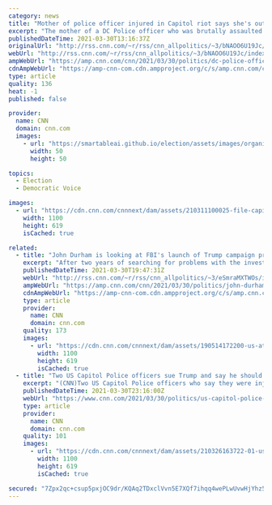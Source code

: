 ```yaml
---
category: news
title: "Mother of police officer injured in Capitol riot says she's outraged by Trump's lie that his supporters were 'hugging and kissing' cops during attack"
excerpt: "The mother of a DC Police officer who was brutally assaulted while defending the US Capitol during the January 6 insurrection said Monday that she and her family are outraged by former President Donald Trump's claim that his supporters were \"hugging and kissing\" officers during the riot and that the"
publishedDateTime: 2021-03-30T13:16:37Z
originalUrl: "http://rss.cnn.com/~r/rss/cnn_allpolitics/~3/bNAOO6U19Jc/index.html"
webUrl: "http://rss.cnn.com/~r/rss/cnn_allpolitics/~3/bNAOO6U19Jc/index.html"
ampWebUrl: "https://amp.cnn.com/cnn/2021/03/30/politics/dc-police-officer-terry-fanone-trump-capitol-insurrection-cnntv/index.html"
cdnAmpWebUrl: "https://amp-cnn-com.cdn.ampproject.org/c/s/amp.cnn.com/cnn/2021/03/30/politics/dc-police-officer-terry-fanone-trump-capitol-insurrection-cnntv/index.html"
type: article
quality: 136
heat: -1
published: false

provider:
  name: CNN
  domain: cnn.com
  images:
    - url: "https://smartableai.github.io/election/assets/images/organizations/cnn.com-50x50.jpg"
      width: 50
      height: 50

topics:
  - Election
  - Democratic Voice

images:
  - url: "https://cdn.cnn.com/cnnnext/dam/assets/210311100025-file-capitol-riot-0106-super-tease.jpg"
    width: 1100
    height: 619
    isCached: true

related:
  - title: "John Durham is looking at FBI's launch of Trump campaign probe, sources say"
    excerpt: "After two years of searching for problems with the investigation into Donald Trump's campaign advisers in 2016 and their ties to Russia, federal prosecutor John Durham hasn't found wrongdoing by Obama-era intelligence officials involved who were outside of the FBI.\n    \n"
    publishedDateTime: 2021-03-30T19:47:31Z
    webUrl: "http://rss.cnn.com/~r/rss/cnn_allpolitics/~3/eSmraMXTWOs/index.html"
    ampWebUrl: "https://amp.cnn.com/cnn/2021/03/30/politics/john-durham-investigation/index.html"
    cdnAmpWebUrl: "https://amp-cnn-com.cdn.ampproject.org/c/s/amp.cnn.com/cnn/2021/03/30/politics/john-durham-investigation/index.html"
    type: article
    provider:
      name: CNN
      domain: cnn.com
    quality: 173
    images:
      - url: "https://cdn.cnn.com/cnnnext/dam/assets/190514172200-us-attorney-john-durham-super-tease.jpg"
        width: 1100
        height: 619
        isCached: true
  - title: "Two US Capitol Police officers sue Trump and say he should be held responsible for January 6 attack"
    excerpt: "(CNN)Two US Capitol Police officers who say they were injured during the January 6 insurrection are suing former President Donald Trump for inciting the crowd. The officers -- the first police to sue in court following the riot -- say they suffered ..."
    publishedDateTime: 2021-03-30T23:16:00Z
    webUrl: "https://www.cnn.com/2021/03/30/politics/us-capitol-police-sue-trump/index.html"
    type: article
    provider:
      name: CNN
      domain: cnn.com
    quality: 101
    images:
      - url: "https://cdn.cnn.com/cnnnext/dam/assets/210326163722-01-us-capitol-riots-file-super-tease.jpg"
        width: 1100
        height: 619
        isCached: true

secured: "7Zpx2qc+csup5pxjOC9dr/KQAq2TDxclVvn5E7XQf7ihqq4wePLwUvwHjYhz5/rG5W2q/C9WVxHokbUWGw5Zu7WbTNThN75xnkjDj4IemNbPn3txof04jCAEoiglka1BZ9sUlTTu1zkgsHcwQ93dp5onIAalmXTnhBrmOdWtGXYhUTYcuk3hL+GLfdfp/OR55aiTYOXEbNjIKjBGVXOPeZdEeNeTuX62y4EtXjs7DeiacglYQtzGPrVVkRRP+f4Qj8VfE+fYcn/GlyabANHen7WaNZuaxI+bkAlOpQXGW5+mY24k2t5L7fLZsJ/o4Bt0K4QJPn9t/NrtAOv8zTs+KDEGnKJB8QRcHxXxwuI4Y5I=;3W5bq+mcdi2OIqje6RF6cA=="
---
```


